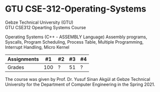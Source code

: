 # GTU CSE-312-Operating-Systems
Gebze Technical University (GTU)<br />
GTU CSE312 Opearting Systems Course

Operating Systems (C++ - ASSEMBLY Language) Assembly programs, Syscalls, Program Scheduling, Process Table, Multiple Programming, Interrupt Handling, Micro Kernel

|Assignments |#1 | #2| #3 | #4 |
|--- | --- | --- | --- | --- |
|Grades | 100 | ? | 51 | ? | 


The course was given by Prof. Dr. Yusuf Sinan Akgül at Gebze Technical University for the Department of Computer Engineering in the Spring 2021.

